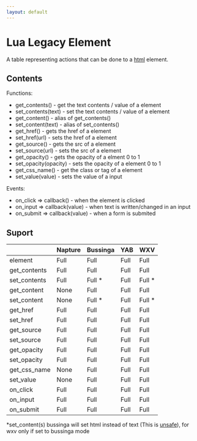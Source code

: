 ```yaml
---
layout: default
---
```

# Lua Legacy Element
A table representing actions that can be done to a [html](../../html++/index.md) element.

## Contents
Functions:
- get_contents() - get the text contents / value of a element
- set_contents(text) - set the text contents / value of a element
- get_content() - alias of get_contents()
- set_content(text) - alias of set_contents()
- get_href() - gets the href of a element
- set_href(url) - sets the href of a element
- get_source() - gets the src of a element
- set_source(url) - sets the src of a element
- get_opacity() - gets the opacity of a elment 0 to 1
- set_opacity(opacity) - sets the opacity of a element 0 to 1
- get_css_name() - get the class or tag of a element
- set_value(value) - sets the value of a input

Events:
- on_click => callback() - when the element is clicked
- on_input => callback(value) - when text is written/changed in an input
- on_submit => callback(value) - when a form is submited

## Suport

|              | Napture | Bussinga | YAB  | WXV    |
| ------------ | ------- | -------- | ---- | ------ |
| element      | Full    | Full     | Full | Full   |
| get_contents | Full    | Full     | Full | Full   |
| set_contents | Full    | Full *   | Full | Full * |
| get_content  | None    | Full     | Full | Full   |
| set_content  | None    | Full *   | Full | Full * |
| get_href     | Full    | Full     | Full | Full   |
| set_href     | Full    | Full     | Full | Full   |
| get_source   | Full    | Full     | Full | Full   |
| set_source   | Full    | Full     | Full | Full   |
| get_opacity  | Full    | Full     | Full | Full   |
| set_opacity  | Full    | Full     | Full | Full   |
| get_css_name | None    | Full     | Full | Full   |
| set_value    | None    | Full     | Full | Full   |
| on_click     | Full    | Full     | Full | Full   |
| on_input     | Full    | Full     | Full | Full   |
| on_submit    | Full    | Full     | Full | Full   |

*set_content(s) bussinga will set html instead of text (This is [unsafe](https://github.com/inventionpro/Bussinga-attack)), for wxv only if set to bussinga mode